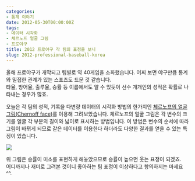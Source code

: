 ```yaml
---
categories:
- 통계 이야기
date: 2012-05-30T00:00:00Z
tags:
- 데이터 시각화
- 체르노프 얼굴 그림
- 프로야구
title: 2012 프로야구 각 팀의 표정을 보니
slug: 2012-professional-baseball-korea
---
```


올해 프로야구가 개막되고 팀별로 약 40게임을 소화했습니다. 어찌 보면 야구만큼 통계와 밀접한 관계가 있는 스포츠도 드문 것 같습니다.  
타율, 방어율, 출루율, 승률 등 이름에서도 알 수 있듯이 선수 개개인의 성적은 확률로 나타내는 경우가 많죠.

오늘은 각 팀의 성적, 기록을 다변량 데이터의 시각화 방법의 한가지인 [체르노프의 얼굴 그림(Chernoff face)][1]를 이용해 그려보았습니다. 체르노프의 얼굴 그림은 각 변수의 크기를 얼굴 각 부분의 길이와 넓이로 표시하는 방법입니다. 이 방법은 변수의 순서에 따라 그림이 바뀌게 되므로 같은 데이터를 이용한다 하더라도 다양한 결과를 얻을 수 있는 특징이 있습니다.  

![](https://farm6.staticflickr.com/5486/9196333587_41dd229586_o.png)  

위 그림은 승률이 미소를 표현하게 해놓았으므로 승률이 높으면 웃는 표정이 되겠죠.  
어디까지나 재미로 그려본 것이니 좋아하는 팀 표정이 이상하다고 항의하지는 마세요 ^^.

 [1]: http://en.wikipedia.org/wiki/Chernoff_face
